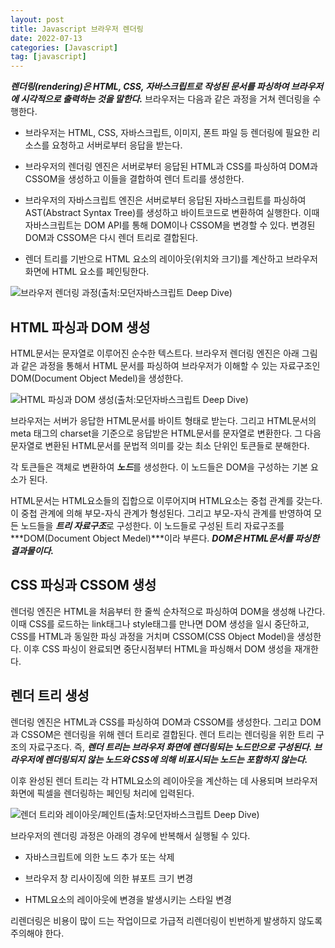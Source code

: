 ```yaml
---
layout: post
title: Javascript 브라우저 렌더링
date: 2022-07-13
categories: [Javascript]
tag: [javascript]
---
```


***렌더링(rendering)은 HTML, CSS, 자바스크립트로 작성된 문서를 파싱하여 브라우저에 시각적으로 출력하는 것을 말한다.*** 브라우저는 다음과 같은 과정을 거쳐 렌더링을 수행한다.

- 브라우저는 HTML, CSS, 자바스크립트, 이미지, 폰트 파일 등 렌더링에 필요한 리소스를 요청하고 서버로부터 응답을 받는다.

- 브라우저의 렌더링 엔진은 서버로부터 응답된 HTML과 CSS를 파싱하여 DOM과 CSSOM을 생성하고 이들을 결합하여 렌더 트리를 생성한다.

- 브라우저의 자바스크립트 엔진은 서버로부터 응답된 자바스크립트를 파싱하여 AST(Abstract Syntax Tree)를 생성하고 바이트코드로 변환하여 실행한다. 이때 자바스크립트는 DOM API를 통해 DOM이나 CSSOM을 변경할 수 있다. 변경된 DOM과 CSSOM은 다시 렌더 트리로 결합된다.

- 렌더 트리를 기반으로 HTML 요소의 레이아웃(위치와 크기)를 계산하고 브라우저 화면에 HTML 요소를 페인팅한다.

![브라우저 렌더링 과정(출처:모던자바스크립트 Deep Dive)](../../assets/img/브라우저_렌더링_과정.PNG)

## HTML 파싱과 DOM 생성

HTML문서는 문자열로 이루어진 순수한 텍스트다. 브라우저 렌더링 엔진은 아래 그림과 같은 과정을 통해서 HTML 문서를 파싱하여 브라우저가 이해할 수 있는 자료구조인 DOM(Document Object Medel)을 생성한다.

![HTML 파싱과 DOM 생성(출처:모던자바스크립트 Deep Dive)](../../assets/img/HTML_파싱_DOM_생성.PNG)

브라우저는 서버가 응답한 HTML문서를 바이트 형태로 받는다. 그리고 HTML문서의 meta 태그의 charset을 기준으로 응답받은 HTML문서를 문자열로 변환한다. 그 다음 문자열로 변환된 HTML문서를 문법적 의미를 갖는 최소 단위인 토큰들로 분해한다.

각 토큰들은 객체로 변환하여 ***노드***를 생성한다. 이 노드들은 DOM을 구성하는 기본 요소가 된다.

HTML문서는 HTML요소들의 집합으로 이루어지며 HTML요소는 중첩 관계를 갖는다. 이 중첩 관계에 의해 부모-자식 관계가 형성된다. 그리고 부모-자식 관계를 반영하여 모든 노드들을 ***트리 자료구조***로 구성한다. 이 노드들로 구성된 트리 자료구조를 ***DOM(Document Object Medel)***이라 부른다. ***DOM은 HTML문서를 파싱한 결과물이다.***

## CSS 파싱과 CSSOM 생성

렌더링 엔진은 HTML을 처음부터 한 줄씩 순차적으로 파싱하여 DOM을 생성해 나간다. 이때 CSS를 로드하는 link태그나 style태그를 만나면 DOM 생성을 일시 중단하고, CSS를 HTML과 동일한 파싱 과정을 거치며 CSSOM(CSS Object Model)을 생성한다. 이후 CSS 파싱이 완료되면 중단시점부터 HTML을 파싱해서 DOM 생성을 재개한다.

## 렌더 트리 생성

렌더링 엔진은 HTML과 CSS를 파싱하여 DOM과 CSSOM를 생성한다. 그리고 DOM과 CSSOM은 렌더링을 위해 렌더 트리로 결합된다. 렌더 트리는 렌더링을 위한 트리 구조의 자료구조다. 즉, ***렌더 트리는 브라우저 화면에 렌더링되는 노드만으로 구성된다. 브라우저에 렌더링되지 않는 노드와 CSS에 의해 비표시되는 노드는 포함하지 않는다.***

이후 완성된 렌더 트리는 각 HTML요소의 레이아웃을 계산하는 데 사용되며 브라우저 화면에 픽셀을 렌더링하는 페인팅 처리에 입력된다.

![렌더 트리와 레이아웃/페인트(출처:모던자바스크립트 Deep Dive)](../../assets/img/렌더트리_처리_과정.PNG)

브라우저의 렌더링 과정은 아래의 경우에 반복해서 실행될 수 있다.

- 자바스크립트에 의한 노드 추가 또는 삭제

- 브라우저 창 리사이징에 의한 뷰포트 크기 변경

- HTML요소의 레이아웃에 변경을 발생시키는 스타일 변경

리렌더링은 비용이 많이 드는 작업이므로 가급적 리렌더링이 빈번하게 발생하지 않도록 주의해야 한다.

